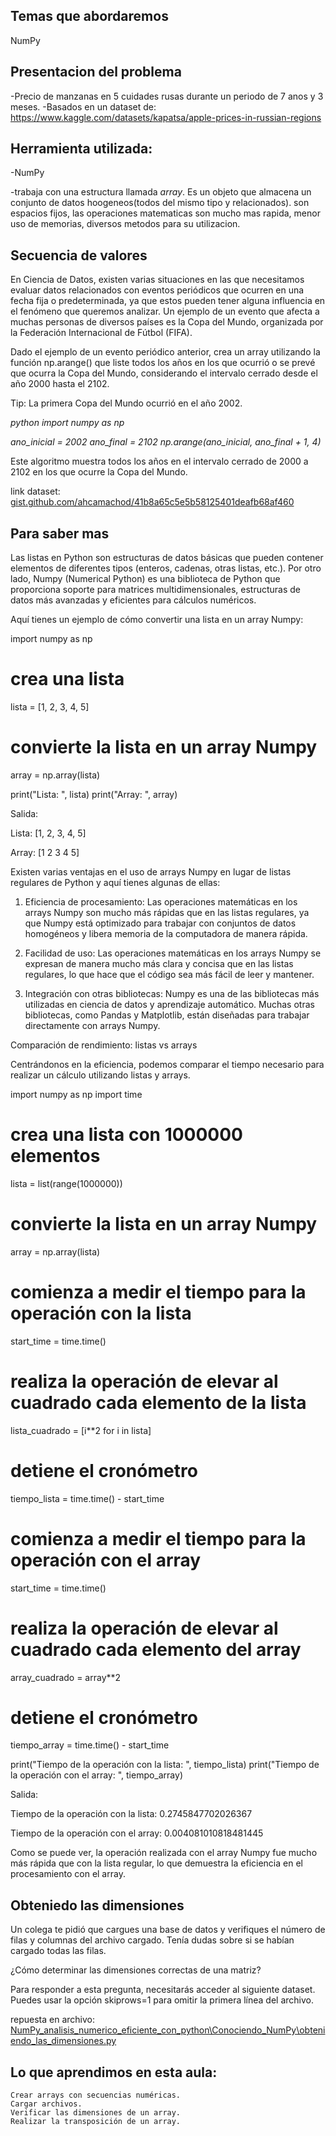 ## Temas que abordaremos
NumPy


## Presentacion del problema

-Precio de manzanas en 5 cuidades rusas durante un periodo de 7 anos y 3 meses.
-Basados en un dataset de: https://www.kaggle.com/datasets/kapatsa/apple-prices-in-russian-regions

## Herramienta utilizada:

-NumPy

-trabaja con una estructura llamada *array*.
Es un objeto que almacena un conjunto de datos hoogeneos(todos del mismo tipo y relacionados).
son espacios fijos, las operaciones matematicas son mucho mas rapida, menor uso de memorias, diversos metodos para su utilizacion.

## Secuencia de valores

En Ciencia de Datos, existen varias situaciones en las que necesitamos evaluar datos relacionados con eventos periódicos que ocurren en una fecha fija o predeterminada, ya que estos pueden tener alguna influencia en el fenómeno que queremos analizar. Un ejemplo de un evento que afecta a muchas personas de diversos países es la Copa del Mundo, organizada por la Federación Internacional de Fútbol (FIFA).

Dado el ejemplo de un evento periódico anterior, crea un array utilizando la función np.arange() que liste todos los años en los que ocurrió o se prevé que ocurra la Copa del Mundo, considerando el intervalo cerrado desde el año 2000 hasta el 2102.

Tip: La primera Copa del Mundo ocurrió en el año 2002.

*python*
*import numpy as np*

*ano_inicial = 2002*
*ano_final = 2102*
*np.arange(ano_inicial, ano_final + 1, 4)*

Este algoritmo muestra todos los años en el intervalo cerrado de 2000 a 2102 en los que ocurre la Copa del Mundo.

link dataset: [gist.github.com/ahcamachod/41b8a65c5e5b58125401deafb68af460](https://gist.github.com/ahcamachod/41b8a65c5e5b58125401deafb68af460)

## Para saber mas

Las listas en Python son estructuras de datos básicas que pueden contener elementos de diferentes tipos (enteros, cadenas, otras listas, etc.). Por otro lado, Numpy (Numerical Python) es una biblioteca de Python que proporciona soporte para matrices multidimensionales, estructuras de datos más avanzadas y eficientes para cálculos numéricos.

Aquí tienes un ejemplo de cómo convertir una lista en un array Numpy:

import numpy as np

# crea una lista
lista = [1, 2, 3, 4, 5]

# convierte la lista en un array Numpy
array = np.array(lista)

print("Lista: ", lista)
print("Array: ", array)

Salida:

Lista: [1, 2, 3, 4, 5]

Array: [1 2 3 4 5]

Existen varias ventajas en el uso de arrays Numpy en lugar de listas regulares de Python y aquí tienes algunas de ellas:

1. Eficiencia de procesamiento: Las operaciones matemáticas en los arrays Numpy son mucho más rápidas que en las listas regulares, ya que Numpy está optimizado para trabajar con conjuntos de datos homogéneos y libera memoria de la computadora de manera rápida.

2. Facilidad de uso: Las operaciones matemáticas en los arrays Numpy se expresan de manera mucho más clara y concisa que en las listas regulares, lo que hace que el código sea más fácil de leer y mantener.

3. Integración con otras bibliotecas: Numpy es una de las bibliotecas más utilizadas en ciencia de datos y aprendizaje automático. Muchas otras bibliotecas, como Pandas y Matplotlib, están diseñadas para trabajar directamente con arrays Numpy.

Comparación de rendimiento: listas vs arrays

Centrándonos en la eficiencia, podemos comparar el tiempo necesario para realizar un cálculo utilizando listas y arrays.

import numpy as np
import time

# crea una lista con 1000000 elementos
lista = list(range(1000000))

# convierte la lista en un array Numpy
array = np.array(lista)

# comienza a medir el tiempo para la operación con la lista
start_time = time.time()

# realiza la operación de elevar al cuadrado cada elemento de la lista
lista_cuadrado = [i**2 for i in lista]

# detiene el cronómetro
tiempo_lista = time.time() - start_time

# comienza a medir el tiempo para la operación con el array
start_time = time.time()

# realiza la operación de elevar al cuadrado cada elemento del array
array_cuadrado = array**2

# detiene el cronómetro
tiempo_array = time.time() - start_time

print("Tiempo de la operación con la lista: ", tiempo_lista)
print("Tiempo de la operación con el array: ", tiempo_array)

Salida:

Tiempo de la operación con la lista: 0.2745847702026367

Tiempo de la operación con el array: 0.004081010818481445

Como se puede ver, la operación realizada con el array Numpy fue mucho más rápida que con la lista regular, lo que demuestra la eficiencia en el procesamiento con el array.


## Obteniedo las dimensiones

Un colega te pidió que cargues una base de datos y verifiques el número de filas y columnas del archivo cargado. Tenía dudas sobre si se habían cargado todas las filas.

¿Cómo determinar las dimensiones correctas de una matriz?

Para responder a esta pregunta, necesitarás acceder al siguiente dataset. Puedes usar la opción skiprows=1 para omitir la primera línea del archivo.

repuesta en archivo: [NumPy_analisis_numerico_eficiente_con_python\Conociendo_NumPy\obteniendo_las_dimensiones.py](obteniendo_las_dimensiones.py)


## Lo que aprendimos en esta aula:

    Crear arrays con secuencias numéricas.
    Cargar archivos.
    Verificar las dimensiones de un array.
    Realizar la transposición de un array.

